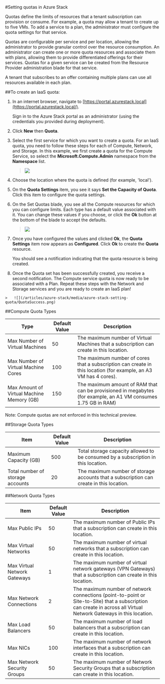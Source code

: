 ﻿<properties
	pageTitle="Quotas in Azure Stack | Microsoft Azure"
	description="Administrators set quotas to restrict the maximum amount of resources that tenants have access to."
	services="azure-stack"
	documentationCenter=""
	authors="mattmcg"
	manager="byronr"
	editor=""/>

<tags
	ms.service="azure-stack"
	ms.workload="na"
	ms.tgt_pltfrm="na"
	ms.devlang="na"
	ms.topic="get-started-article"
	ms.date="07/21/2016"
	ms.author="mattmcg"/>



#Setting quotas in Azure Stack

Quotas define the limits of resources that a tenant subscription
can provision or consume. For example, a quota may allow a tenant to
create up to five VMs. To add a service to a plan, the
administrator must configure the quota settings for that service.

Quotas are configurable per service and per location, allowing the administrator to provide granular control over the resource
consumption. An administrator can create one or more quota
resources and associate them with plans, allowing them to provide
differentiated offerings for their services. Quotas for a given service can be created 
from the Resource Provider administration blade for that service. 

A tenant that subscribes to an offer containing multiple
plans can use all resources available in each plan.

##To create an IaaS quota:

1.  In an internet browser, navigate to
    [https://portal.azurestack.local](https://portal.azurestack.local/).
    
    Sign in to the Azure Stack portal as an administrator (using the credentials you provided during deployment). 

2.  Click **New** then **Quota**.

3.  Select the first service for which you want to create a quota. For an IaaS quota, you need to follow these steps for each of Compute, Network, and Storage.
In this example, we first create a quota for the Compute Service, so select the **Microsoft.Compute.Admin** namespace from the **Namespace** list. 

    > ![](/articles/azure-stack/media/azure-stack-setting-quota/NewComputeQuota.PNG)

4.  Choose the location where the quota is defined (for example, 'local').

5.  On the **Quota Settings** item, you see it says **Set the
    Capacity of Quota**. Click this item to configure the quota settings.

6.  On the Set Quotas blade, you see all the Compute resources for which
    you can configure limits. Each type has a default
    value associated with it. You can change these values if you choose,
    or click the **Ok** button at the bottom of the blade to accept
    the defaults.

    > ![](/articles/azure-stack/media/azure-stack-setting-quota/SetQuotasBladeCompute.PNG)

7.  Once you have configured the values and clicked **Ok**, the **Quota
    Settings** item now appears as **Configured**. Click **Ok** to
    create the **Quota** resource.

    You should see a notification indicating that the quota resource is
    being created.

8.   Once the Quota set has been successfully created, you receive a second notification. The Compute service quota is now ready to be associated with a
    Plan. Repeat these steps with the Network and Storage services and you are ready to create an IaaS plan!

    >   ![](/articles/azure-stack/media/azure-stack-setting-quota/QuotaSuccess.png)

##Compute Quota Types

|**Type**                    |**Default Value**| **Description**|
|--------------------------- | ------------------------------------|------------------------------------------------------------------|
|Max Number of Virtual Machines   |50|The maximum number of Virtual Machines that a subscription can create in this location. |
|Max Number of Virtual Machine Cores              |100|The maximum number of cores that a subscription can create in this location (for example, an A3 VM has 4 cores).|
|Max Amount of Virtual Machine Memory (GB)         |150|The maximum amount of RAM that can be provisioned in megabytes (for example, an A1 VM consumes 1.75 GB in RAM)|

Note: Compute quotas are not enforced in this technical preview.

##Storage Quota Types

|**Item**                           |**Default Value**   |**Description**|
|---------------------------------- |------------------- |-----------------------------------------------------------|
|Maximum Capacity (GB)              |500                 |Total storage capacity allowed to be consumed by a subscription in this location.|
|Total number of storage accounts   |20                  |The maximum number of storage accounts that a subscription can create in this location.|

##Network Quota Types

|**Item**                                                   |**Default Value**   |**Description**|
|----------------------------------------------------------| ------------------- |--------------------------------------------------------------------------------------------------------------------------------------------------------------------|
| Max Public IPs                         |50                  |The maximum number of Public IPs that a subscription can create in this location. |
| Max Virtual Networks                   |50                  |The maximum number of virtual networks that a subscription can create in this location. |
| Max Virtual Network Gateways           |1                   |The maximum number of virtual network gateways (VPN Gateways) that a subscription can create in this location. |
| Max Network Connections                |2                   |The maximum number of network connections (point-to-point or Site-to-Site) that a subscription can create in across all Virtual Network Gateways in this location. |
| Max Load Balancers                     |50                  |The maximum number of load balancers that a subscription can create in this location. |
| Max NICs                               |100                 |The maximum number of network interfaces that a subscription can create in this location. |
| Max Network Security Groups            |50                  |The maximum number of Network Security Groups that a subscription can create in this location. |

